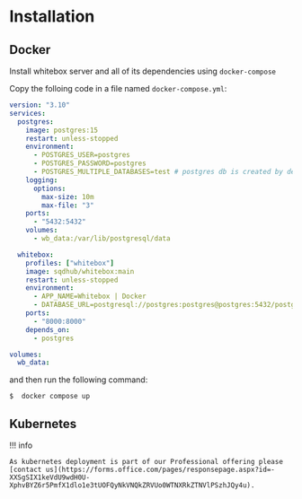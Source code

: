 # Installation

## Docker

Install whitebox server and all of its dependencies using `docker-compose`

Copy the folloing code in a file named `docker-compose.yml`:

```yaml
version: "3.10"
services:
  postgres:
    image: postgres:15
    restart: unless-stopped
    environment:
      - POSTGRES_USER=postgres
      - POSTGRES_PASSWORD=postgres
      - POSTGRES_MULTIPLE_DATABASES=test # postgres db is created by default
    logging:
      options:
        max-size: 10m
        max-file: "3"
    ports:
      - "5432:5432"
    volumes:
      - wb_data:/var/lib/postgresql/data

  whitebox:
    profiles: ["whitebox"]
    image: sqdhub/whitebox:main
    restart: unless-stopped
    environment:
      - APP_NAME=Whitebox | Docker
      - DATABASE_URL=postgresql://postgres:postgres@postgres:5432/postgres
    ports:
      - "8000:8000"
    depends_on:
      - postgres

volumes:
  wb_data:
```

and then run the following command:

<div class="termy">

```console
$  docker compose up

```

</div>

## Kubernetes

!!! info

    As kubernetes deployment is part of our Professional offering please [contact us](https://forms.office.com/pages/responsepage.aspx?id=-XXSgSIX1keVdU9wdH0U-XphvBYZ6r5PmfX1dlo1e3tUOFQyNkVNQkZRVUo0WTNXRkZTNVlPSzhJQy4u).
